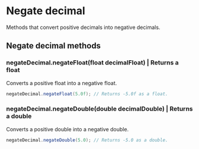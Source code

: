 # Negate decimal

Methods that convert positive decimals into negative decimals.

## Negate decimal methods

### negateDecimal.negateFloat(float decimalFloat) | Returns a float

Converts a positive float into a negative float.

```Java
negateDecimal.negateFloat(5.0f); // Returns -5.0f as a float.
```

### negateDecimal.negateDouble(double decimalDouble) | Returns a double

Converts a positive double into a negative double.

```Java
negateDecimal.negateDouble(5.0); // Returns -5.0 as a double.
```